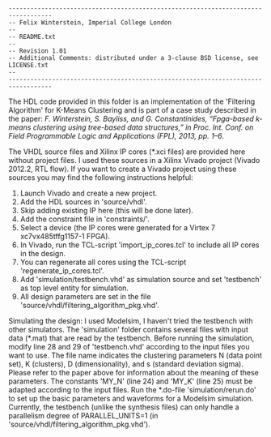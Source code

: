     ----------------------------------------------------------------------------------
    -- Felix Winterstein, Imperial College London
    -- 
    -- README.txt
    -- 
    -- Revision 1.01
    -- Additional Comments: distributed under a 3-clause BSD license, see LICENSE.txt
    -- 
    ----------------------------------------------------------------------------------

The HDL code provided in this folder is an implementation of the 'Filtering Algorithm' for K-Means Clustering and is part of a case study described in the paper:
_F. Winterstein, S. Bayliss, and G. Constantinides, “Fpga-based k-means clustering using tree-based data structures,”
in Proc. Int. Conf. on Field Programmable Logic and Applications (FPL), 2013, pp. 1–6_.

The VHDL source files and Xilinx IP cores (*.xci files) are provided here without project files.
I used these sources in a Xilinx Vivado project (Vivado 2012.2, RTL flow).
If you want to create a Vivado project using these sources you may find the following instructions helpful:

1. Launch Vivado and create a new project.
2. Add the HDL sources in 'source/vhdl'.
3. Skip adding existing IP here (this will be done later).
4. Add the constraint file in 'constraints/'.
5. Select a device (the IP cores were generated for a Virtex 7 xc7vx485tffg1157-1 FPGA).
6. In Vivado, run the TCL-script 'import_ip_cores.tcl' to include all IP cores in the design.
7. You can regenerate all cores using the TCL-script 'regenerate_ip_cores.tcl'.
8. Add 'simulation/testbench.vhd' as simulation source and set 'testbench' as top level entity for simulation.
9. All design parameters are set in the file 'source/vhdl/filtering_algorithm_pkg.vhd'.

Simulating the design:
I used Modelsim, I haven't tried the testbench with other simulators.
The 'simulation' folder contains several files with input data (*.mat) that are read by the testbench.
Before running the simulation, modify line 28 and 29 of 'testbench.vhd' according to the input files you want to use.
The file name indicates the clustering parameters N (data point set), K (clusters), D (dimensionality), and s (standard deviation sigma). 
Please refer to the paper above for information about the meaning of these parameters. The constants 'MY_N' (line 24) and 'MY_K' (line 25) must be adapted according to the input files.
Run the *.do-file 'simulation/rerun.do' to set up the basic parameters and waveforms for a Modelsim simulation.
Currently, the testbench (unlike the synthesis files) can only handle a parallelism degree of PARALLEL_UNITS=1 (in 'source/vhdl/filtering_algorithm_pkg.vhd').
